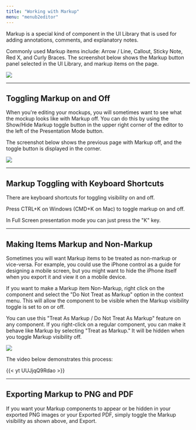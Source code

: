 ```yaml
---
title: "Working with Markup"
menu: "menub2editor"
---
```


Markup is a special kind of component in the UI Library that is used for adding annotations, comments, and explanatory notes.

Commonly used Markup items include: Arrow / Line, Callout, Sticky Note, Red X, and Curly Braces. The screenshot below shows the Markup button panel selected in the UI Library, and markup items on the page.

![](http://media.balsamiq.com/img/support/docs/m4d/markup-on.png)

* * *

## Toggling Markup on and Off

When you're editing your mockups, you will sometimes want to see what the mockup looks like with Markup off. You can do this by using the Show/Hide Markup toggle button in the upper right corner of the editor to the left of the Presentation Mode button.

The screenshot below shows the previous page with Markup off, and the toggle button is displayed in the corner.

![](http://media.balsamiq.com/img/support/docs/m4d/markup-off.png)

* * *

## Markup Toggling with Keyboard Shortcuts

There are keyboard shortcuts for toggling visibility on and off.

Press CTRL+K on Windows (CMD+K on Mac) to toggle markup on and off.

In Full Screen presentation mode you can just press the "K" key.

* * *

## Making Items Markup and Non-Markup

Sometimes you will want Markup items to be treated as non-markup or vice-versa. For example, you could use the iPhone control as a guide for designing a mobile screen, but you might want to hide the iPhone itself when you export it and view it on a mobile device.

If you want to make a Markup item Non-Markup, right click on the component and select the "Do Not Treat as Markup" option in the context menu. This will allow the component to be visible when the Markup visibility toggle is set to on or off.

You can use this "Treat As Markup / Do Not Treat As Markup" feature on any component. If you right-click on a regular component, you can make it behave like Markup by selecting "Treat as Markup." It will be hidden when you toggle Markup visibility off.

![](http://media.balsamiq.com/img/support/docs/m4d/markup-nonmarkup.png)

The video below demonstrates this process:

{{< yt UUJjqQ9Rdao >}}

* * *

## Exporting Markup to PNG and PDF

If you want your Markup components to appear or be hidden in your exported PNG images or your Exported PDF, simply toggle the Markup visibility as shown above, and Export.